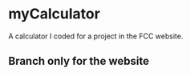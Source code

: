 # myCalculator
A calculator I coded for a project in the FCC website.

## Branch only for the website

